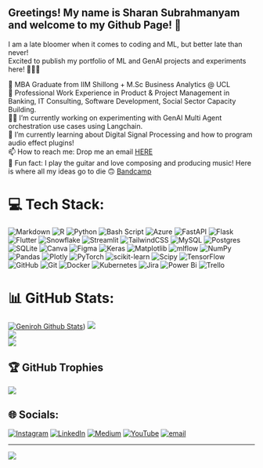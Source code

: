 <!-- Basic Bio Information -->

## Greetings! My name is Sharan Subrahmanyam and welcome to my Github Page! 🌌

I am a late bloomer when it comes to coding and ML, but better late than never! </br>
Excited to publish my portfolio of ML and GenAI projects and experiments here! 😬😬😬</br>


👾 MBA Graduate from IIM Shillong + M.Sc Business Analytics @ UCL</br>
🤖 Professional Work Experience in Product & Project Management in Banking, IT Consulting, Software Development, Social Sector Capacity Building.</br>
🏋🏻 I’m currently working on experimenting with GenAI Multi Agent orchestration use cases using Langchain.</br>
🌱 I’m currently learning about Digital Signal Processing and how to program audio effect plugins!</br>
📫 How to reach me: Drop me an email [HERE](genirohngls@gmail.com)</br>
🔋 Fun fact: I play the guitar and love composing and producing music! Here is where all my ideas go to die 🙃 [Bandcamp](https://geniroh.bandcamp.com/)</br>

# 💻 Tech Stack:
![Markdown](https://img.shields.io/badge/markdown-%23000000.svg?style=flat&logo=markdown&logoColor=white) ![R](https://img.shields.io/badge/r-%23276DC3.svg?style=flat&logo=r&logoColor=white) ![Python](https://img.shields.io/badge/python-3670A0?style=flat&logo=python&logoColor=ffdd54) ![Bash Script](https://img.shields.io/badge/bash_script-%23121011.svg?style=flat&logo=gnu-bash&logoColor=white) ![Azure](https://img.shields.io/badge/azure-%230072C6.svg?style=flat&logo=microsoftazure&logoColor=white) ![FastAPI](https://img.shields.io/badge/FastAPI-005571?style=flat&logo=fastapi) ![Flask](https://img.shields.io/badge/flask-%23000.svg?style=flat&logo=flask&logoColor=white) ![Flutter](https://img.shields.io/badge/Flutter-%2302569B.svg?style=flat&logo=Flutter&logoColor=white) ![Snowflake](https://img.shields.io/badge/snowflake-%2329B5E8.svg?style=flat&logo=snowflake&logoColor=white) ![Streamlit](https://img.shields.io/badge/Streamlit-%23FE4B4B.svg?style=flat&logo=streamlit&logoColor=white) ![TailwindCSS](https://img.shields.io/badge/tailwindcss-%2338B2AC.svg?style=flat&logo=tailwind-css&logoColor=white) ![MySQL](https://img.shields.io/badge/mysql-4479A1.svg?style=flat&logo=mysql&logoColor=white) ![Postgres](https://img.shields.io/badge/postgres-%23316192.svg?style=flat&logo=postgresql&logoColor=white) ![SQLite](https://img.shields.io/badge/sqlite-%2307405e.svg?style=flat&logo=sqlite&logoColor=white) ![Canva](https://img.shields.io/badge/Canva-%2300C4CC.svg?style=flat&logo=Canva&logoColor=white) ![Figma](https://img.shields.io/badge/figma-%23F24E1E.svg?style=flat&logo=figma&logoColor=white) ![Keras](https://img.shields.io/badge/Keras-%23D00000.svg?style=flat&logo=Keras&logoColor=white) ![Matplotlib](https://img.shields.io/badge/Matplotlib-%23ffffff.svg?style=flat&logo=Matplotlib&logoColor=black) ![mlflow](https://img.shields.io/badge/mlflow-%23d9ead3.svg?style=flat&logo=numpy&logoColor=blue) ![NumPy](https://img.shields.io/badge/numpy-%23013243.svg?style=flat&logo=numpy&logoColor=white) ![Pandas](https://img.shields.io/badge/pandas-%23150458.svg?style=flat&logo=pandas&logoColor=white) ![Plotly](https://img.shields.io/badge/Plotly-%233F4F75.svg?style=flat&logo=plotly&logoColor=white) ![PyTorch](https://img.shields.io/badge/PyTorch-%23EE4C2C.svg?style=flat&logo=PyTorch&logoColor=white) ![scikit-learn](https://img.shields.io/badge/scikit--learn-%23F7931E.svg?style=flat&logo=scikit-learn&logoColor=white) ![Scipy](https://img.shields.io/badge/SciPy-%230C55A5.svg?style=flat&logo=scipy&logoColor=%white) ![TensorFlow](https://img.shields.io/badge/TensorFlow-%23FF6F00.svg?style=flat&logo=TensorFlow&logoColor=white) ![GitHub](https://img.shields.io/badge/github-%23121011.svg?style=flat&logo=github&logoColor=white) ![Git](https://img.shields.io/badge/git-%23F05033.svg?style=flat&logo=git&logoColor=white) ![Docker](https://img.shields.io/badge/docker-%230db7ed.svg?style=flat&logo=docker&logoColor=white) ![Kubernetes](https://img.shields.io/badge/kubernetes-%23326ce5.svg?style=flat&logo=kubernetes&logoColor=white) ![Jira](https://img.shields.io/badge/jira-%230A0FFF.svg?style=flat&logo=jira&logoColor=white) ![Power Bi](https://img.shields.io/badge/power_bi-F2C811?style=flat&logo=powerbi&logoColor=black) ![Trello](https://img.shields.io/badge/Trello-%23026AA7.svg?style=flat&logo=Trello&logoColor=white)

# 📊 GitHub Stats:
[![Geniroh Github Stats](https://github-readme-stats.vercel.app/api?username=Geniroh-ai&count_private=true&show_icons=true&theme=dark&hide_rank=false)](https://github.com/anuraghazra/github-readme-stats))
![](https://github-readme-stats.vercel.app/api?username=Geniroh-ai&theme=gotham&hide_border=false&include_all_commits=true&count_private=false)<br/>
![](https://nirzak-streak-stats.vercel.app/?user=Geniroh-ai&theme=gotham&hide_border=false)<br/>
![](https://github-readme-stats.vercel.app/api/top-langs/?username=Geniroh-ai&theme=gotham&hide_border=false&include_all_commits=true&count_private=false&layout=compact)

## 🏆 GitHub Trophies
![](https://github-profile-trophy.vercel.app/?username=Geniroh-ai&theme=neon&no-frame=false&no-bg=false&margin-w=4)

## 🌐 Socials:
[![Instagram](https://img.shields.io/badge/Instagram-%23E4405F.svg?logo=Instagram&logoColor=white)](https://instagram.com/https://www.instagram.com/_geniroh_/) [![LinkedIn](https://img.shields.io/badge/LinkedIn-%230077B5.svg?logo=linkedin&logoColor=white)](https://linkedin.com/in/https://www.linkedin.com/in/sharan-subrahmanyam-0a4712123) [![Medium](https://img.shields.io/badge/Medium-12100E?logo=medium&logoColor=white)](https://medium.com/@https://medium.com/@genirohngls) [![YouTube](https://img.shields.io/badge/YouTube-%23FF0000.svg?logo=YouTube&logoColor=white)](https://youtube.com/@https://www.youtube.com/@jasminedragon540) [![email](https://img.shields.io/badge/Email-D14836?logo=gmail&logoColor=white)](mailto:genirohngls@gmail.com) 


---
[![](https://visitcount.itsvg.in/api?id=Geniroh-ai&icon=0&color=0)](https://visitcount.itsvg.in)

<!-- Proudly created with GPRM ( https://gprm.itsvg.in ) -->
